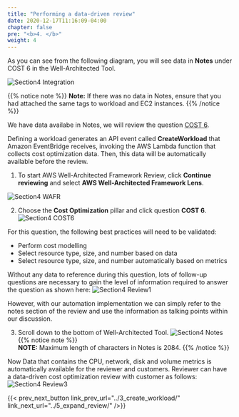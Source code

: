 ```yaml
---
title: "Performing a data-driven review"
date: 2020-12-17T11:16:09-04:00
chapter: false
pre: "<b>4. </b>"
weight: 4
---
```


As you can see from the following diagram, you will see data in **Notes** under COST 6 in the Well-Architected Tool.

![Section4 Integration](/watool/200_Integration_with_AWS_Compute_Optimizer_and_AWS_Trusted_Advisor/Images/section4/TA_Aco_integration.png)

{{% notice note %}}
**Note:**  If there was no data in Notes, ensure that you had attached the same tags to workload and EC2 instances.
{{% /notice %}}


We have data availabe in Notes, we will review the question [COST 6](https://wa.aws.amazon.com/wat.question.COST_6.en.html).   

Defining a workload generates an API event called **CreateWorkload** that Amazon EventBridge receives, invoking the AWS Lambda function that collects cost optimization data. Then, this data will be automatically available before the review.
 
1. To start AWS Well-Architected Framework Review, click **Continue reviewing** and select **AWS Well-Architected Framework Lens**.
 
![Section4 WAFR](/watool/200_Integration_with_AWS_Compute_Optimizer_and_AWS_Trusted_Advisor/Images/section4/WAFR.png)

2. Choose the **Cost Optimization** pillar and click question **COST 6**.
![Section4 COST6](/watool/200_Integration_with_AWS_Compute_Optimizer_and_AWS_Trusted_Advisor/Images/section4/COST6.png)

For this question, the following best practices will need to be validated:

* Perform cost modelling
* Select resource type, size, and number based on data
* Select resource type, size, and number automatically based on metrics

Without any data to reference during this question, lots of follow-up questions are necessary to gain the level of information required to answer the question as shown here:
![Section4 Review1](/watool/200_Integration_with_AWS_Compute_Optimizer_and_AWS_Trusted_Advisor/Images/section4/Review1.png)


However, with our automation implementation we can simply refer to the notes section of the review and use the information as talking points within our discussion.
 
3. Scroll down to the bottom of Well-Architected Tool. 
![Section4 Notes](/watool/200_Integration_with_AWS_Compute_Optimizer_and_AWS_Trusted_Advisor/Images/section4/Notes.png)
{{% notice note %}}    
**NOTE:** Maximum length of characters in Notes is 2084.
{{% /notice %}}

Now Data that contains the CPU, network, disk and volume metrics is automatically available for the reviewer and customers. Reviewer can have a data-driven cost optimization review with customer as follows:
![Section4 Review3](/watool/200_Integration_with_AWS_Compute_Optimizer_and_AWS_Trusted_Advisor/Images/section4/Review3.png)



{{< prev_next_button link_prev_url="../3_create_workload/" link_next_url="../5_expand_review/" />}}
